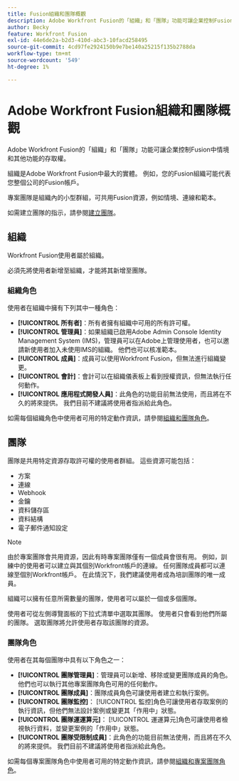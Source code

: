 ```yaml
---
title: Fusion組織和團隊概觀
description: Adobe Workfront Fusion的「組織」和「團隊」功能可讓企業控制Fusion中情境和其他功能的存取權。
author: Becky
feature: Workfront Fusion
exl-id: 44e6de2a-b2d3-410d-abc3-10facd258495
source-git-commit: 4cd97fe2924150b9e7be140a25215f135b2788da
workflow-type: tm+mt
source-wordcount: '549'
ht-degree: 1%

---
```


# Adobe Workfront Fusion組織和團隊概觀

Adobe Workfront Fusion的「組織」和「團隊」功能可讓企業控制Fusion中情境和其他功能的存取權。

組織是Adobe Workfront Fusion中最大的實體。 例如，您的Fusion組織可能代表您整個公司的Fusion帳戶。

專案團隊是組織內的小型群組，可共用Fusion資源，例如情境、連線和範本。

如需建立團隊的指示，請參閱[建立團隊](/help/workfront-fusion/set-up-and-manage-workfront-fusion/set-up-and-manage-orgs-and-teams/set-up-orgs-teams-and-users/create-a-team.md)。

## 組織

Workfront Fusion使用者屬於組織。

必須先將使用者新增至組織，才能將其新增至團隊。

### 組織角色

使用者在組織中擁有下列其中一種角色：

* **[!UICONTROL 所有者]**：所有者擁有組織中可用的所有許可權。
* **[!UICONTROL 管理員]**：如果組織已啟用Adobe Admin Console Identity Management System (IMS)，管理員可以在Adobe上管理使用者，也可以邀請新使用者加入未使用IMS的組織。 他們也可以核准範本。
* **[!UICONTROL 成員]**：成員可以使用Workfront Fusion，但無法進行組織變更。
* **[!UICONTROL 會計]**：會計可以在組織儀表板上看到授權資訊，但無法執行任何動作。
* **[!UICONTROL 應用程式開發人員]**：此角色的功能目前無法使用，而且將在不久的將來提供。 我們目前不建議將使用者指派給此角色。

如需每個組織角色中使用者可用的特定動作資訊，請參閱[組織和團隊角色](/help/workfront-fusion/references/licenses-and-roles/organization-roles.md)。

## 團隊

團隊是共用特定資源存取許可權的使用者群組。 這些資源可能包括：

* 方案
* 連線
* Webhook
* 金鑰
* 資料儲存區
* 資料結構
* 電子郵件通知設定

>[!NOTE]
>
>由於專案團隊會共用資源，因此有時專案團隊僅有一個成員會很有用。 例如，訓練中的使用者可以建立與其個別Workfront帳戶的連線。 任何團隊成員都可以連線至個別Workfront帳戶。 在此情況下，我們建議使用者成為培訓團隊的唯一成員。

組織可以擁有任意所需數量的團隊，使用者可以屬於一個或多個團隊。

使用者可從左側導覽面板的下拉式清單中選取其團隊。 使用者只會看到他們所屬的團隊。 選取團隊將允許使用者存取該團隊的資源。

### 團隊角色

使用者在其每個團隊中具有以下角色之一：

* **[!UICONTROL 團隊管理員]**：管理員可以新增、移除或變更團隊成員的角色。 他們也可以執行其他專案團隊角色可用的任何動作。
* **[!UICONTROL 團隊成員]**：團隊成員角色可讓使用者建立和執行案例。
* **[!UICONTROL 團隊監控]**： [!UICONTROL 監控]角色可讓使用者存取案例的執行資訊，但他們無法設計案例或變更其「作用中」狀態。
* **[!UICONTROL 團隊運運算元]**： [!UICONTROL 運運算元]角色可讓使用者檢視執行資料，並變更案例的「作用中」狀態。
* **[!UICONTROL 團隊受限制成員]**：此角色的功能目前無法使用，而且將在不久的將來提供。 我們目前不建議將使用者指派給此角色。

如需每個專案團隊角色中使用者可用的特定動作資訊，請參閱[組織和專案團隊角色](/help/workfront-fusion/references/licenses-and-roles/organization-roles.md)。

